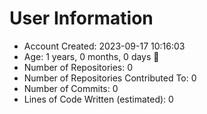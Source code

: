 # User Information

- Account Created: 2023-09-17 10:16:03
- Age: 1 years, 0 months, 0 days 🎂
- Number of Repositories: 0
- Number of Repositories Contributed To: 0
- Number of Commits: 0
- Lines of Code Written (estimated): 0
